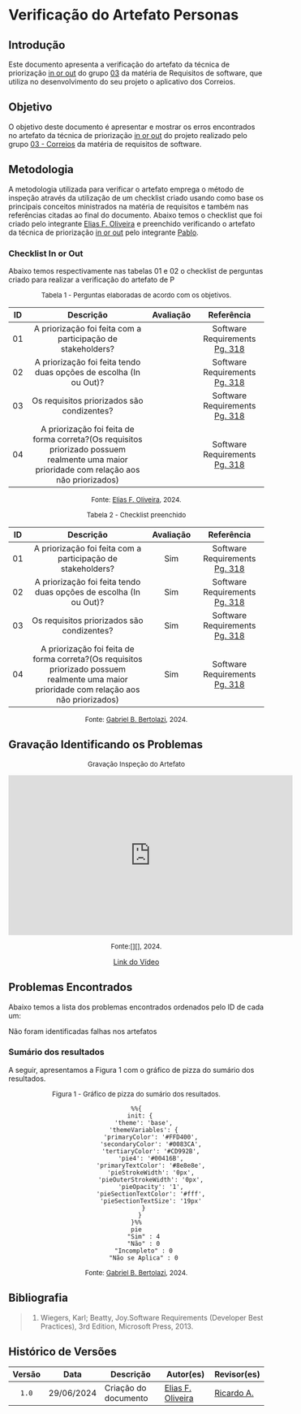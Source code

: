 # Verificação do Artefato Personas

## Introdução
Este documento apresenta a verificação do artefato da técnica de priorização [in or out][In or out] do grupo [03][Grupo 03 Correios] da matéria de Requisitos de software, que utiliza no desenvolvimento do seu projeto o aplicativo dos Correios.

## Objetivo
O objetivo deste documento é apresentar e mostrar os erros encontrados no artefato da técnica de priorização [in or out][In or out] do projeto realizado pelo grupo [03 - Correios][Grupo 03 Correios] da matéria de requisitos de software.

## Metodologia
A metodologia utilizada para verificar o artefato emprega o método de inspeção através da utilização de um checklist criado usando como base os principais conceitos ministrados na matéria de requisitos e também nas referências citadas ao final do documento. Abaixo temos o checklist que foi criado pelo integrante [Elias F. Oliveira][EliasGH] e preenchido verificando o artefato da técnica de priorização [in or out][In or out] pelo integrante [Pablo][PabloGH].

### Checklist In or Out

Abaixo temos respectivamente nas tabelas 01 e 02 o checklist de perguntas criado para realizar a verificação do artefato de P

<font size="2"><p style="text-align: center">Tabela 1 - Perguntas elaboradas de acordo com os objetivos.</p></font>


|ID| Descrição | Avaliação | Referência|
|:--:|:--:|:--:|:--:|
|01| A priorização foi feita com a participação de stakeholders?||Software Requirements  [Pg. 318][PG. 318]|
|02| A priorização foi feita tendo duas opções de escolha (In ou Out)?||Software Requirements  [Pg. 318][PG. 318]|
|03| Os requisitos priorizados são condizentes?||Software Requirements  [Pg. 318][PG. 318]|
|04| A priorização foi feita de forma correta?(Os requisitos priorizado possuem realmente uma maior prioridade com relação aos não priorizados)||Software Requirements  [Pg. 318][PG. 318]|

<font size="2"><p style="text-align: center">Fonte: [Elias F. Oliveira](https://github.com/EliasOliver21), 2024.</p></font>


<font size="2"><p style="text-align: center">Tabela 2 - Checklist preenchido </p></font>

|ID| Descrição | Avaliação | Referência|
|:--:|:--:|:--:|:--:|
|01| A priorização foi feita com a participação de stakeholders?| Sim |Software Requirements  [Pg. 318][PG. 318]|
|02| A priorização foi feita tendo duas opções de escolha (In ou Out)?| Sim |Software Requirements  [Pg. 318][PG. 318]|
|03| Os requisitos priorizados são condizentes?| Sim |Software Requirements  [Pg. 318][PG. 318]|
|04| A priorização foi feita de forma correta?(Os requisitos priorizado possuem realmente uma maior prioridade com relação aos não priorizados)| Sim |Software Requirements  [Pg. 318][PG. 318]|

<font size="2"><p style="text-align: center">Fonte: [Gabriel B. Bertolazi][GabrielBGH], 2024.</p></font>

## Gravação Identificando os Problemas
<center>

<font size="2"><p style="text-align: center">Gravação Inspeção do Artefato</p></font>

<iframe width="560" height="315" src="https://www.youtube.com/embed/link" title="YouTube video player" frameborder="0" allow="accelerometer; autoplay; clipboard-write; encrypted-media; gyroscope; picture-in-picture; web-share" referrerpolicy="strict-origin-when-cross-origin" allowfullscreen></iframe>

<font size="2"><p style="text-align: center">Fonte:[][], 2024.</p></font>

[Link do Vídeo](link)

</center>

## Problemas Encontrados

Abaixo temos a lista dos problemas encontrados ordenados pelo ID de cada um:

Não foram identificadas falhas nos artefatos

### Sumário dos resultados

<!-- Conte as quantidade de ocorrencias e coloque no Grafico a quantidade em cada tipo de avaliação (se não ouver incidencia de um tipo como "não se aplica", apague a linha do mesmo)-->
A seguir, apresentamos a Figura 1 com o gráfico de pizza do sumário dos resultados.

<font size="2"><p style="text-align: center">Figura 1 - Gráfico de pizza do sumário dos resultados.</p></font>

<center>

``` mermaid
%%{
  init: {
    'theme': 'base',
    'themeVariables': {
        'primaryColor': '#FFD400',
        'secondaryColor': '#0083CA',
        'tertiaryColor': '#CD992B',
        'pie4': '#00416B',
        'primaryTextColor': '#8e8e8e',
        'pieStrokeWidth': '0px',
        'pieOuterStrokeWidth': '0px',
        'pieOpacity': '1',
        'pieSectionTextColor': '#fff',
        'pieSectionTextSize': '19px'
    }
  }
}%%
pie
    "Sim" : 4
    "Não" : 0
    "Incompleto" : 0
    "Não se Aplica" : 0
```

</center>

<font size="2"><p style="text-align: center">Fonte: [Gabriel B. Bertolazi][GabrielBGH], 2024.</p></font>



## Bibliografia
> 1. Wiegers, Karl; Beatty, Joy.Software Requirements (Developer Best Practices), 3rd Edition, Microsoft Press, 2013.

## Histórico de Versões

| Versão | Data | Descrição | Autor(es) | Revisor(es) |
| :----: | :--: | --------- | ----------- | ------ |
| `1.0`  | 29/06/2024 | Criação do documento | [Elias F. Oliveira](https://github.com/EliasOliver21) | [Ricardo A.][RicardoGH] |

[ClaudioGH]: https://github.com/claudiohsc
[DaniloGH]: https://github.com/Danilo-Carvalho-Antunes
[EliasGH]: https://github.com/EliasOliver21
[GabrielBGH]: https://github.com/Bertolazi
[GabrielFGH]: https://github.com/MMcLovin
[PabloGH]: https://github.com/pabloheika
[RicardoGH]: https://www.github.com/avmricardo

[PG. 318]: ../../../../assets/prints_verificacao/elias/in_or_out/318.png


[In or out]: https://requisitos-de-software.github.io/2024.1-Correios/priorizacao/tecnicas/inorout/
[Grupo 03 Correios]: https://requisitos-de-software.github.io/2024.1-Correios/